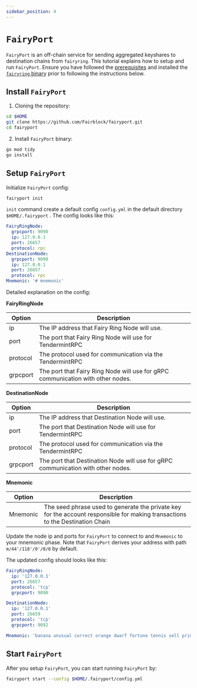 ```yaml
---
sidebar_position: 4
---
```


# `FairyPort`

`FairyPort` is an off-chain service for sending aggregated keyshares to destination chains from `fairyring`.
This tutorial explains how to setup and run `FairyPort`.
Ensure you have followed the [prerequisites](https://github.com/Fairblock/docs/blob/main/docs/running-a-node/prerequisites.md) and installed the [`fairyring` binary](https://github.com/Fairblock/docs/blob/main/docs/running-a-node/installation.md) prior to following the instructions below.

## Install `FairyPort`

1. Cloning the repository:

```bash
cd $HOME
git clone https://github.com/Fairblock/fairyport.git
cd fairyport
```

2. Install `FairyPort` binary:

```bash
go mod tidy
go install
```

## Setup `FairyPort`

Initialize `FairyPort` config:

```bash
fairyport init
```

`init` command create a default config `config.yml` in the default directory `$HOME/.fairyport` . The config looks like this:

```yml
FairyRingNode:
  grpcport: 9090
  ip: 127.0.0.1
  port: 26657
  protocol: rpc
DestinationNode:
  grpcport: 9090
  ip: 127.0.0.1
  port: 26657
  protocol: rpc
Mnemonic: '# mnemonic'
```

Detailed explanation on the config:

**FairyRingNode**

| Option   | Description                                                                     |
| -------- | ------------------------------------------------------------------------------- |
| ip       | The IP address that Fairy Ring Node will use.                                   |
| port     | The port that Fairy Ring Node will use for TendermintRPC                        |
| protocol | The protocol used for communication via the TendermintRPC                       |
| grpcport | The port that Fairy Ring Node will use for gRPC communication with other nodes. |

**DestinationNode**

| Option   | Description                                                                      |
| -------- | -------------------------------------------------------------------------------- |
| ip       | The IP address that Destination Node will use.                                   |
| port     | The port that Destination Node will use for TendermintRPC                        |
| protocol | The protocol used for communication via the TendermintRPC                        |
| grpcport | The port that Destination Node will use for gRPC communication with other nodes. |

**Mnemonic**

| Option   | Description                                                                                                                   |
| -------- | ----------------------------------------------------------------------------------------------------------------------------- |
| Mnemonic | The seed phrase used to generate the private key for the account responsible for making transactions to the Destination Chain |

Update the node ip and ports for `FairyPort` to connect to and `Mnemonic` to your mnemonic phase.
Note that `FairyPort` derives your address with path `m/44'/118'/0'/0/0` by default.

The updated config should looks like this:

```yml
FairyRingNode:
  ip: '127.0.0.1'
  port: 26657
  protocol: 'tcp'
  grpcport: 9090

DestinationNode:
  ip: '127.0.0.1'
  port: 26659
  protocol: 'tcp'
  grpcport: 9092

Mnemonic: 'banana unusual correct orange dwarf fortune tennis sell primary giggle canal ask fish movie loud elite region glory session wonder frozen clap mountain barrel'
```

## Start `FairyPort`

After you setup `FairyPort`, you can start running `FairyPort` by:

```bash
fairyport start --config $HOME/.fairyport/config.yml
```

